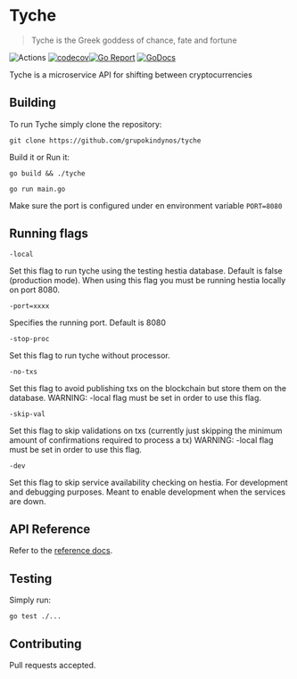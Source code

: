 # Tyche

> Tyche is the Greek goddess of chance, fate and fortune

![Actions](https://github.com/grupokindynos/tyche/workflows/Tyche/badge.svg)
[![codecov](https://codecov.io/gh/grupokindynos/tyche/branch/master/graph/badge.svg)](https://codecov.io/gh/grupokindynos/tyche)[![Go Report](https://goreportcard.com/badge/github.com/grupokindynos/tyche)](https://goreportcard.com/report/github.com/grupokindynos/tyche)
[![GoDocs](https://godoc.org/github.com/grupokindynos/tyche?status.svg)](http://godoc.org/github.com/grupokindynos/tyche)

Tyche is a microservice API for shifting between cryptocurrencies

## Building

To run Tyche simply clone the repository:

```
git clone https://github.com/grupokindynos/tyche
```

Build it or Run it:

```
go build && ./tyche
```

```
go run main.go
```

Make sure the port is configured under en environment variable `PORT=8080`
## Running flags
```
-local
```

Set this flag to run tyche using the testing hestia database. Default is false (production mode).
When using this flag you must be running hestia locally on port 8080.

```
-port=xxxx
```

Specifies the running port. Default is 8080 

```
-stop-proc
```

Set this flag to run tyche without processor.

```
-no-txs
```

Set this flag to avoid publishing txs on the blockchain but store them on the database.
WARNING: -local flag must be set in order to use this flag.

```
-skip-val
```

Set this flag to skip validations on txs (currently just skipping the minimum amount of confirmations required to process a tx)
WARNING: -local flag must be set in order to use this flag.


```
-dev
```

Set this flag to skip service availability checking on hestia. For development and debugging purposes. Meant to enable development when the services are down.
## API Reference
Refer to the [reference docs](doc/api.md).

## Testing

Simply run:

```
go test ./...
```

## Contributing

Pull requests accepted.
